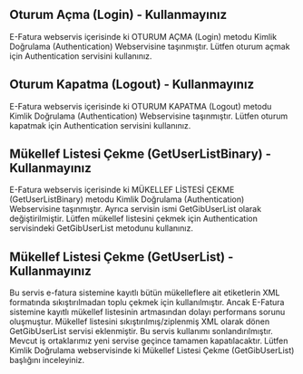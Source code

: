 ## Oturum Açma (Login) - Kullanmayınız
<aside class="warning">E-Fatura webservis içerisinde ki OTURUM AÇMA (Login) metodu Kimlik Doğrulama (Authentication) Webservisine taşınmıştır. Lütfen oturum açmak için Authentication servisini kullanınız.
</aside>

## Oturum Kapatma (Logout) - Kullanmayınız
<aside class="warning">E-Fatura webservis içerisinde ki OTURUM KAPATMA (Logout) metodu Kimlik Doğrulama (Authentication) Webservisine taşınmıştır. Lütfen oturum kapatmak için Authentication servisini kullanınız.
</aside>

## Mükellef Listesi Çekme (GetUserListBinary) - Kullanmayınız
<aside class="warning">E-Fatura webservis içerisinde ki MÜKELLEF LİSTESİ ÇEKME (GetUserListBinary) metodu Kimlik Doğrulama (Authentication) Webservisine taşınmıştır. Ayrıca servisin ismi GetGibUserList olarak değiştirilmiştir. Lütfen mükellef listesini çekmek için Authentication servisindeki GetGibUserList metodunu kullanınız.
</aside>

## Mükellef Listesi Çekme (GetUserList) - Kullanmayınız
<aside class="warning">
Bu servis e-fatura sistemine kayıtlı bütün mükelleflere ait etiketlerin XML formatında sıkıştırılmadan toplu çekmek için kullanılmıştır. Ancak E-Fatura sistemine kayıtlı mükellef listesinin artmasından dolayı performans sorunu oluşmuştur. Mükellef listesini sıkıştırılmış/ziplenmiş XML olarak dönen GetGibUserList servisi eklenmiştir. Bu servis kullanımı sonlandırılmıştır. Mevcut iş ortaklarımız yeni servise geçince tamamen kapatılacaktır.  Lütfen Kimlik Doğrulama webservisinde ki Mükellef Listesi Çekme (GetGibUserList) başlığını inceleyiniz.
</aside>
